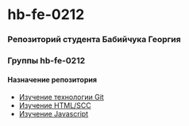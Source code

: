 # hb-fe-0212
### Репозиторий студента Бабийчука Георгия  
### Группы hb-fe-0212

#### Назначение репозитория
* [Изучение технологии Git](https://learn.javascript.ru/screencast/git#intro-starting-video)
* [Изучение HTML/SCC](http://htmlbook.ru/)
* [Изучение Javascript](https://learn.javascript.ru/)
 
